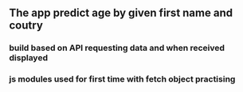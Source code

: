 ## The app predict age by given first name and coutry
### build based on API requesting data and when received displayed
### js modules used for first time with fetch object practising